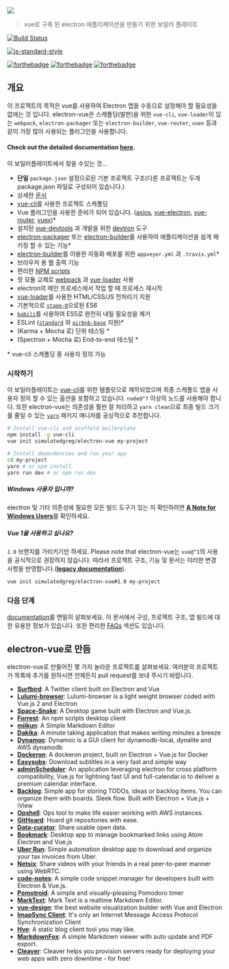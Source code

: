 ![](../images/logo.png)

> vue로 구축 된 electron 애플리케이션을 만들기 위한 보일러 플레이트

[![Build Status](https://semaphoreci.com/api/v1/simulatedgreg/electron-vue/branches/master/badge.svg)](https://semaphoreci.com/simulatedgreg/electron-vue)

[![js-standard-style](https://cdn.rawgit.com/feross/standard/master/badge.svg)](https://github.com/feross/standard)

[![forthebadge](http://forthebadge.com/images/badges/built-with-love.svg)](http://forthebadge.com) [![forthebadge](http://forthebadge.com/images/badges/uses-js.svg)](http://forthebadge.com) [![forthebadge](http://forthebadge.com/images/badges/makes-people-smile.svg)](http://forthebadge.com)

## 개요

이 프로젝트의 목적은 vue를 사용하여 Electron 앱을 수동으로 설정해야 할 필요성을 없애는 것 입니다. electron-vue은 스캐폴딩(발판)을 위한 `vue-cli`, `vue-loader`이 있는 `webpack`, `electron-packager` 또는 `electron-builder`, `vue-router`, `vuex` 등과 같이 가장 많이 사용되는 플러그인을 사용합니다.

#### Check out the detailed documentation [here](https://simulatedgreg.gitbooks.io/electron-vue/content/index.html).

이 보일러플레이트에서 찾을 수있는 것...

* **단일** `package.json` 설정으로된 기본 프로젝트 구조(다른 프로젝트는 두개 package.json 파일로 구성되어 있습니다.)
* 상세한 [문서](https://simulatedgreg.gitbooks.io/electron-vue/content/)
*  [vue-cli](https://github.com/vuejs/vue-cli)를 사용한 프로젝트 스캐폴딩
* Vue 플러그인을 사용한 준비가 되어 있습니다. \([axios](https://github.com/mzabriskie/axios), [vue-electron](https://github.com/SimulatedGREG/vue-electron), [vue-router](https://github.com/vuejs/vue-router), [vuex](https://github.com/vuejs/vuex)\)\*
* 설치된 [vue-devtools](https://github.com/vuejs/vue-devtools) 과 개발을 위한 [devtron](https://github.com/electron/devtron) 도구 
* [electron-packager](https://github.com/electron-userland/electron-packager) 또는 [electron-builder](https://github.com/electron-userland/electron-builder)를 사용하여 애플리케이션을 쉽게 패키징 할 수 있는 기능\*
* [electron-builder](https://github.com/electron-userland/electron-builder)를 이용한 자동화 배포를 위한 `appveyor.yml` 과  `.travis.yml`\*
* 브라우저 용 웹 출력 기능
* 편리한 [NPM scripts](https://simulatedgreg.gitbooks.io/electron-vue/content/en/npm_scripts.html)
* 핫 모듈 교체로 [webpack](https://github.com/webpack/webpack) 과 [vue-loader](https://github.com/vuejs/vue-loader) 사용
* electron의 메인 프로세스에서 작업 할 때 프로세스 재시작
* [vue-loader](https://github.com/vuejs/vue-loader/)를 사용한 HTML/CSS/JS 전처리기 지원
* 기본적으로 [`stage-0`](https://babeljs.io/docs/plugins/preset-stage-0/)으로된 ES6 
* [`babili`](https://github.com/babel/babili)를 사용하여 ES5로 완전히 내릴 필요성을 제거
* ESLint \([`standard`](https://github.com/feross/standard) 와 [`airbnb-base`](https://github.com/airbnb/javascript) 지원\)\*
* \(Karma + Mocha 로\) 단위 테스팅 *
* \(Spectron + Mocha 로\) End-to-end 테스팅 \*

\* vue-cli 스캐폴딩 중 사용자 정의 가능

### 시작하기

이 보일러플레이트는 [vue-cli](https://github.com/vuejs/vue-cli)를 위한 템플릿으로 제작되었으며 최종 스캐폴드 앱을 사용자 정의 할 수 있는 옵션을 포함하고 있습니다. `node@^7` 이상의 노드를 사용해야 합니다. 또한 electron-vue는 의존성을 훨씬 잘 처리하고 `yarn clean`으로 최종 빌드 크기를 줄일 수 있는 [`yarn`](https://yarnpkg.org) 패키지 매니저를 공싱적으로 추천합니다.

```bash
# Install vue-cli and scaffold boilerplate
npm install -g vue-cli
vue init simulatedgreg/electron-vue my-project

# Install dependencies and run your app
cd my-project
yarn # or npm install
yarn run dev # or npm run dev
```

##### Windows 사용자 입니까?

electron 및 기타 의존성에 필요한 모든 빌드 도구가 있는 지 확인하려면 [**A Note for Windows Users**](https://simulatedgreg.gitbooks.io/electron-vue/content/ko/getting_started.html#a-note-for-windows-users)를 확인하세요.

##### Vue 1을 사용하고 싶나요?

 `1.0` 브랜치를 가리키기만 하세요. Please note that electron-vue는 `vue@^1`의 사용을 공식적으로 권장하지 않습니다. 따라서 프로젝트 구조, 기능 및 문서는 이러한 변경 사항을 반영합니다.([**legacy documentation**](https://github.com/SimulatedGREG/electron-vue/tree/1.0/docs)).

```bash
vue init simulatedgreg/electron-vue#1.0 my-project
```

### 다음 단계

[documentation](https://simulatedgreg.gitbooks.io/electron-vue/content/)를 면밀히 살펴보세요. 이 문서에서 구성, 프로젝트 구조, 앱 빌드에 대한 유용한 정보가 있습니다. 또한 편리한 [FAQs](https://simulatedgreg.gitbooks.io/electron-vue/content/en/faqs.html) 섹션도 있습니다.


## electron-vue로 만듬
electron-vue로 만들어진 몇 가지 놀라운 프로젝트를 살펴보세요. 여러분의 프로젝트가 목록에 추가를 원하시면 언제든지 pull request를 보내 주시기 바랍니다.

* [**Surfbird**](https://github.com/surfbirdapp/surfbird): A Twitter client built on Electron and Vue
* [**Lulumi-browser**](https://github.com/qazbnm456/lulumi-browser): Lulumi-browser is a light weight browser coded with Vue.js 2 and Electron
* [**Space-Snake**](https://github.com/ilyagru/Space-Snake): A Desktop game built with Electron and Vue.js.
* [**Forrest**](https://github.com/stefanjudis/forrest): An npm scripts desktop client
* [**miikun**](https://github.com/hiro0218/miikun): A Simple Markdown Editor
* [**Dakika**](https://github.com/raj347/Dakika): A minute taking application that makes writing minutes a breeze
* [**Dynamoc**](https://github.com/ieiayaobb/dynamoc): Dynamoc is a GUI client for dynamodb-local, dynalite and AWS dynamodb
* [**Dockeron**](https://github.com/dockeron/dockeron): A dockeron project, built on Electron + Vue.js for Docker
* [**Easysubs**](https://github.com/matiastucci/easysubs): Download subtitles in a very fast and simple way
* [**adminScheduler**](https://github.com/danieltoorani/adminScheduler): An application leveraging electron for cross platform compatibility, Vue.js for lightning fast UI and full-calendar.io to deliver a premium calendar interface.
* [**Backlog**](https://github.com/czytelny/backlog): Simple app for storing TODOs, ideas or backlog items. You can organize them with boards. Sleek flow. Built with Electron + Vue.js + iView
* [**Opshell**](https://github.com/ricktbaker/opshell): Ops tool to make life easier working with AWS instances.
* [**GitHoard**](https://github.com/jojobyte/githoard): Hoard git repositories with ease.
* [**Data-curator**](https://github.com/ODIQueensland/data-curator): Share usable open data.
* [**Bookmark**](https://github.com/mrgodhani/bookmark): Desktop app to manage bookmarked links using Atom Electron and Vue.js
* [**Uber Run**](https://github.com/break-enter/uberrun): Simple automation desktop app to download and organize your tax invoices from Uber.
* [**Netsix**](https://github.com/pulsardev/netsix): Share videos with your friends in a real peer-to-peer manner using WebRTC.
* [**code-notes**](https://github.com/lauthieb/code-notes): A simple code snippet manager for developers built with Electron & Vue.js.
* [**Pomotroid**](https://github.com/Splode/pomotroid): A simple and visually-pleasing Pomodoro timer
* [**MarkText**](https://github.com/marktext/marktext): Mark Text is a realtime Markdown Editor.
* [**vue-design**](https://github.com/L-Chris/vue-design): the best website visualization builder with Vue and Electron
* [**ImapSync Client**](https://github.com/ridaamirini/ImapSyncClient): It's only an Internet Message Access Protocol Synchronization Client
* [**Hve**](https://github.com/hellohve/hve): A static blog client tool you may like.
* [**MarkdownFox**](https://github.com/lx4r/markdownfox): A simple Markdown viewer with auto update and PDF export.
* [**Cleaver**](https://getcleaver.com/): Cleaver helps you provision servers ready for deploying your web apps with zero downtime - for free!
